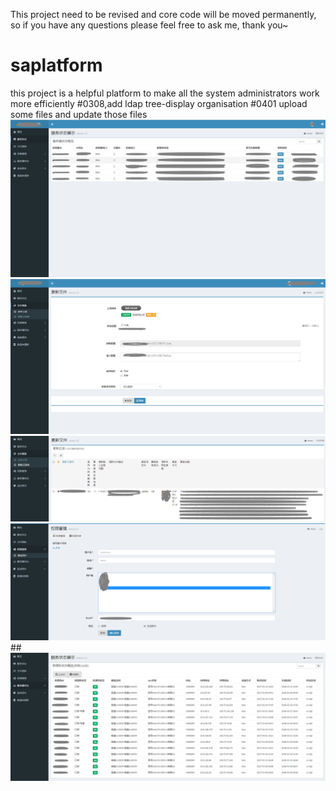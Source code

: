 This project need to be revised and core code will be moved permanently, so if you have any questions please feel free to ask me, thank you~
# saplatform
this project is a helpful platform to make all the system administrators work more efficiently
#0308,add ldap tree-display organisation 
#0401 upload some files and update those files
![image](https://github.com/JessicaWon/saplatform/raw/master/preview/1.png)
![image](https://github.com/JessicaWon/saplatform/raw/master/preview/2.png)
![image](https://github.com/JessicaWon/saplatform/raw/master/preview/3.png)
![image](https://github.com/JessicaWon/saplatform/raw/master/preview/4.png)
##![image](https://github.com/JessicaWon/saplatform/raw/master/preview/5.png)
